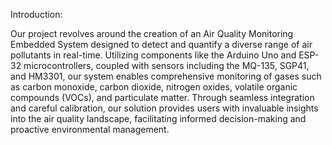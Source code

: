 Introduction:

Our project revolves around the creation of an Air Quality Monitoring Embedded System designed to detect and quantify a diverse range of air pollutants in real-time. Utilizing components like the Arduino Uno and ESP-32 microcontrollers, coupled with sensors including the MQ-135, SGP41, and HM3301, our system enables comprehensive monitoring of gases such as carbon monoxide, carbon dioxide, nitrogen oxides, volatile organic compounds (VOCs), and particulate matter. Through seamless integration and careful calibration, our solution provides users with invaluable insights into the air quality landscape, facilitating informed decision-making and proactive environmental management.
